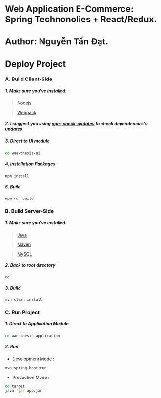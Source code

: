 # Web Application E-Commerce: Spring Technonolies + React/Redux.
# Author: Nguyễn Tấn Đạt.
# Deploy Project
### A. Build Client-Side
##### 1. Make sure you've installed:
> [Nodejs](https://nodejs.org/en/)

> [Webpack](https://webpack.github.io/docs/installation.html)

##### 2. I suggest you using [npm-check-updates](https://www.npmjs.com/package/npm-check-updates) to check dependencies's updates

##### 3. Direct to UI module
```bash
cd wae-thesis-ui
```

##### 4. Installation Packages
```bash
npm install
```

##### 5. Build
```bash
npm run build
```

### B. Build Server-Side
##### 1. Make sure you've installed:
> [Java](http://www.oracle.com/technetwork/java/javase/downloads/index-jsp-138363.html)

> [Maven](https://maven.apache.org/)

> [MySQL](https://www.mysql.com/)

##### 2. Back to root directory
```bash
cd..
```

##### 3. Build
```bash
mvn clean install
```

### C. Run Project
##### 1. Direct to Application Module
```bash
cd wae-thesis-application
```
##### 2. Run
+ Development Mode :
```bash
mvn spring-boot:run
```
+ Production Mode : 
```bash
cd target
java -jar app.jar
```
